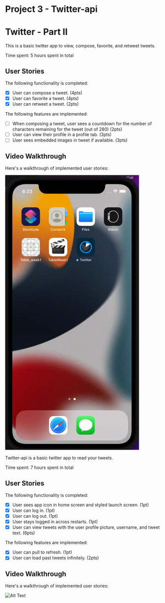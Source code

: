 # Project 3 - Twitter-api
# Twitter - Part II

This is a basic twitter app to view, compose, favorite, and retweet tweets.

Time spent: 5 hours spent in total

## User Stories

The following functionality is completed:

- [x] User can compose a tweet. (4pts)
- [x] User can favorite a tweet. (4pts)
- [x] User can retweet a tweet. (2pts)

The following features are implemented:

- [ ] When composing a tweet, user sees a countdown for the number of characters remaining for the tweet (out of 280) (2pts)
- [ ] User can view their profile in a profile tab. (3pts)
- [ ] User sees embedded images in tweet if available. (3pts)

## Video Walkthrough

Here's a walkthrough of implemented user stories:

![Alt Text](https://github.com/kentomagento/twitter_api/blob/main/week4.gif)

Twitter-api is a basic twitter app to read your tweets.

Time spent: 7 hours spent in total

## User Stories

The following functionality is completed:

- [x] User sees app icon in home screen and styled launch screen. (1pt)
- [x] User can log in. (1pt)
- [x] User can log out. (1pt)
- [x] User stays logged in across restarts. (1pt)
- [x] User can view tweets with the user profile picture, username, and tweet text. (6pts)

The following features are implemented:

- [x] User can pull to refresh. (1pt)
- [x] User can load past tweets infinitely. (2pts)

## Video Walkthrough

Here's a walkthrough of implemented user stories:

![Alt Text](https://github.com/kentomagento/twitter_api/blob/main/week3.gif)

